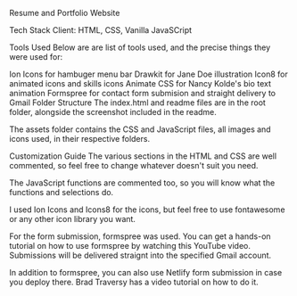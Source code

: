 Resume and Portfolio Website

Tech Stack
Client: HTML, CSS, Vanilla JavaSCript

Tools Used
Below are are list of tools used, and the precise things they were used for:

Ion Icons for hambuger menu bar
Drawkit for Jane Doe illustration
Icon8 for animated icons and skills icons
Animate CSS for Nancy Kolde's bio text animation
Formspree for contact form submision and straight delivery to Gmail
Folder Structure
The index.html and readme files are in the root folder, alongside the screenshot included in the readme.

The assets folder contains the CSS and JavaScript files, all images and icons used, in their respective folders.

Customization Guide
The various sections in the HTML and CSS are well commented, so feel free to change whatever doesn't suit you need.

The JavaScript functions are commented too, so you will know what the functions and selections do.

I used Ion Icons and Icons8 for the icons, but feel free to use fontawesome or any other icon library you want.

For the form submission, formspree was used. You can get a hands-on tutorial on how to use formspree by watching this YouTube video. Submissions will be delivered straignt into the specified Gmail account.

In addition to formspree, you can also use Netlify form submission in case you deploy there. Brad Traversy has a video tutorial on how to do it.